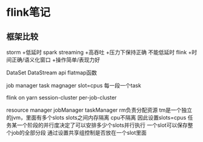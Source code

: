 # flink笔记
## 框架比较
storm +低延时
spark streaming +高吞吐 +压力下保持正确 不能低延时
flink +时间正确/语义化窗口 +操作简单/表现力好

DataSet DataStream api flatmap函数 

job manager  task magnager slot=cpus 每一段一个task

flink on yarn  session-cluster  per-job-cluster

resource manager  jobManager taskManager
rm负责分配资源
tm是一个独立的jvm，里面有多个slots slots之间内存隔离 cpu不隔离 因此设置slots=cpus 任务某一个阶段的并行度决定了可以安排多少个slots并行执行
一个slot可以保存整个job的全部分段 通过设置共享组控制是否放在一个slot里面 




